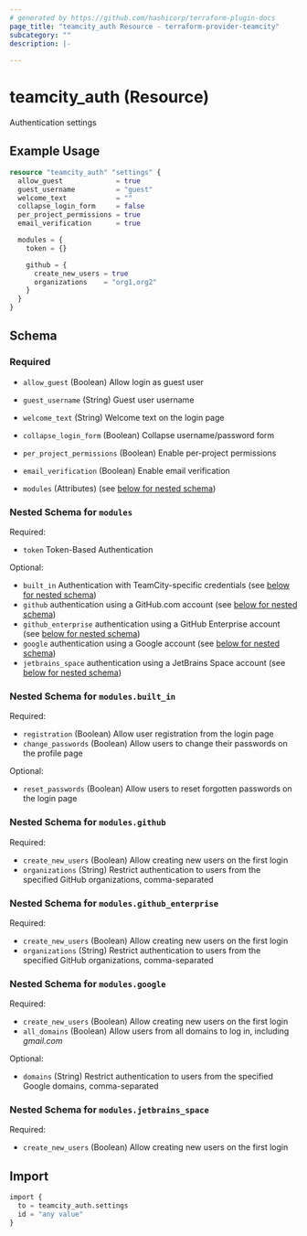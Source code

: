 ```yaml
---
# generated by https://github.com/hashicorp/terraform-plugin-docs
page_title: "teamcity_auth Resource - terraform-provider-teamcity"
subcategory: ""
description: |-
  
---
```


# teamcity_auth (Resource)

Authentication settings

## Example Usage

```terraform
resource "teamcity_auth" "settings" {
  allow_guest             = true
  guest_username          = "guest"
  welcome_text            = ""
  collapse_login_form     = false
  per_project_permissions = true
  email_verification      = true

  modules = {
    token = {}

    github = {
      create_new_users = true
      organizations    = "org1,org2"
    }
  }
}
```

## Schema

### Required

- `allow_guest` (Boolean) Allow login as guest user
- `guest_username` (String) Guest user username
- `welcome_text` (String) Welcome text on the login page
- `collapse_login_form` (Boolean) Collapse username/password form
- `per_project_permissions` (Boolean) Enable per-project permissions
- `email_verification` (Boolean) Enable email verification


- `modules` (Attributes) (see [below for nested schema](#nestedatt--modules))

<a id="nestedatt--modules"></a>
### Nested Schema for `modules`

Required:

- `token` Token-Based Authentication

Optional:

- `built_in` Authentication with TeamCity-specific credentials (see [below for nested schema](#nestedatt--modules--built_in))
- `github` authentication using a GitHub.com account (see [below for nested schema](#nestedatt--modules--github))
- `github_enterprise` authentication using a GitHub Enterprise account (see [below for nested schema](#nestedatt--modules--github_enterprise))
- `google` authentication using a Google account (see [below for nested schema](#nestedatt--modules--google))
- `jetbrains_space` authentication using a JetBrains Space account (see [below for nested schema](#nestedatt--modules--jetbrains_space))

<a id="nestedatt--modules--built_in"></a>
### Nested Schema for `modules.built_in`

Required:

- `registration` (Boolean)  Allow user registration from the login page
- `change_passwords` (Boolean) Allow users to change their passwords on the profile page

Optional:

- `reset_passwords` (Boolean) Allow users to reset forgotten passwords on the login page


<a id="nestedatt--modules--github"></a>
### Nested Schema for `modules.github`

Required:

- `create_new_users` (Boolean) Allow creating new users on the first login
- `organizations` (String) Restrict authentication to users from the specified GitHub organizations, comma-separated


<a id="nestedatt--modules--github_enterprise"></a>
### Nested Schema for `modules.github_enterprise`

Required:

- `create_new_users` (Boolean) Allow creating new users on the first login
- `organizations` (String) Restrict authentication to users from the specified GitHub organizations, comma-separated

<a id="nestedatt--modules--google"></a>
### Nested Schema for `modules.google`

Required:

- `create_new_users` (Boolean)  Allow creating new users on the first login
- `all_domains` (Boolean) Allow users from all domains to log in, including *gmail.com*

Optional:

- `domains` (String) Restrict authentication to users from the specified Google domains, comma-separated

<a id="nestedatt--modules--jetbrains_space"></a>
### Nested Schema for `modules.jetbrains_space`

Required:

- `create_new_users` (Boolean)  Allow creating new users on the first login

## Import

```terraform
import {
  to = teamcity_auth.settings
  id = "any value"
}
```
